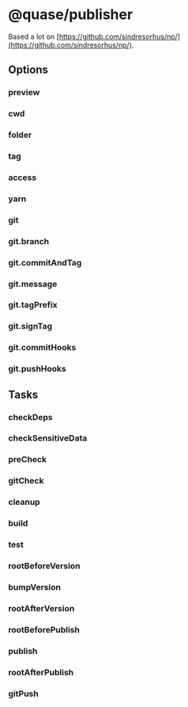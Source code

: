 # @quase/publisher

Based a lot on [https://github.com/sindresorhus/np/](https://github.com/sindresorhus/np/).

## Options

### preview

### cwd

### folder

### tag

### access

### yarn

### git

### git.branch

### git.commitAndTag

### git.message

### git.tagPrefix

### git.signTag

### git.commitHooks

### git.pushHooks

## Tasks

### checkDeps

### checkSensitiveData

### preCheck

### gitCheck

### cleanup

### build

### test

### rootBeforeVersion

### bumpVersion

### rootAfterVersion

### rootBeforePublish

### publish

### rootAfterPublish

### gitPush
